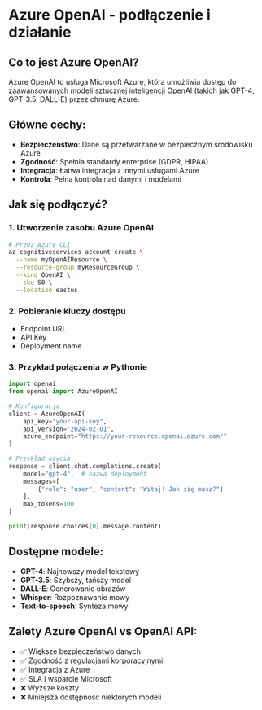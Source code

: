 # Azure OpenAI - podłączenie i działanie

## Co to jest Azure OpenAI?
Azure OpenAI to usługa Microsoft Azure, która umożliwia dostęp do zaawansowanych modeli sztucznej inteligencji OpenAI (takich jak GPT-4, GPT-3.5, DALL-E) przez chmurę Azure.

## Główne cechy:
- **Bezpieczeństwo**: Dane są przetwarzane w bezpiecznym środowisku Azure
- **Zgodność**: Spełnia standardy enterprise (GDPR, HIPAA)
- **Integracja**: Łatwa integracja z innymi usługami Azure
- **Kontrola**: Pełna kontrola nad danymi i modelami

## Jak się podłączyć?

### 1. Utworzenie zasobu Azure OpenAI
```bash
# Przez Azure CLI
az cognitiveservices account create \
  --name myOpenAIResource \
  --resource-group myResourceGroup \
  --kind OpenAI \
  --sku S0 \
  --location eastus
```

### 2. Pobieranie kluczy dostępu
- Endpoint URL
- API Key
- Deployment name

### 3. Przykład połączenia w Pythonie
```python
import openai
from openai import AzureOpenAI

# Konfiguracja
client = AzureOpenAI(
    api_key="your-api-key",
    api_version="2024-02-01",
    azure_endpoint="https://your-resource.openai.azure.com/"
)

# Przykład użycia
response = client.chat.completions.create(
    model="gpt-4",  # nazwa deployment
    messages=[
        {"role": "user", "content": "Witaj! Jak się masz?"}
    ],
    max_tokens=100
)

print(response.choices[0].message.content)
```

## Dostępne modele:
- **GPT-4**: Najnowszy model tekstowy
- **GPT-3.5**: Szybszy, tańszy model
- **DALL-E**: Generowanie obrazów
- **Whisper**: Rozpoznawanie mowy
- **Text-to-speech**: Synteza mowy

## Zalety Azure OpenAI vs OpenAI API:
- ✅ Większe bezpieczeństwo danych
- ✅ Zgodność z regulacjami korporacyjnymi
- ✅ Integracja z Azure
- ✅ SLA i wsparcie Microsoft
- ❌ Wyższe koszty
- ❌ Mniejsza dostępność niektórych modeli